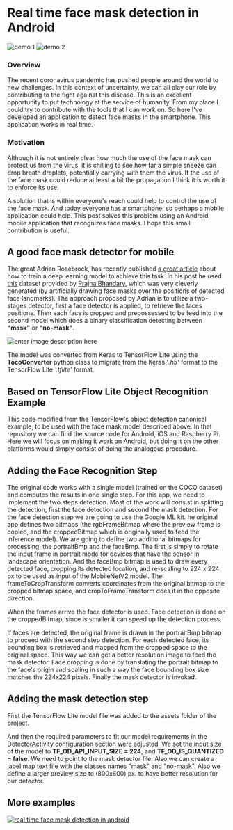 
# Real time face mask detection in Android 

![demo 1](demo/demo1.gif) ![demo 2](demo/demo2.gif) 


### Overview
The recent coronavirus pandemic has pushed people around the world to new challenges. In this context of uncertainty, we can all play our role by contributing to the fight against this disease. This is an excellent opportunity to put technology at the service of humanity. From my place I could try to contribute with the tools that I can work on. So here I've developed an application to detect face masks in the smartphone. This application works in real time.

### Motivation
Although it is not entirely clear how much the use of the face mask can protect us from the virus, it is chilling to see how far a simple sneeze can drop breath droplets, potentially carrying with them the virus. If the use of the face mask could reduce at least a bit the propagation I think it is worth it to enforce its use.

A solution that is within everyone's reach could help to control the use of the face mask. And today everyone has a smartphone, so perhaps a mobile application could help. This post solves this problem using an Android mobile application that recognizes face masks. I hope this small contribution is useful.


## A good face mask detector for mobile
The great Adrian Rosebrock, has recently published  [a great article](https://www.pyimagesearch.com/2020/05/04/covid-19-face-mask-detector-with-opencv-keras-tensorflow-and-deep-learning/) about how to train a deep learning model to achieve this task. In his post he used [this](https://github.com/prajnasb/observations) dataset provided by [Prajna Bhandary](https://www.linkedin.com/feed/update/urn:li:activity:6655711815361761280/), which was very cleverly generated (by artificially drawing face masks over the positions of detected face landmarks).
The approach proposed by Adrian is to utilize a two-stages detector, first a face detector is applied, to retrieve the faces positions. Then each face is cropped and prepossessed to be feed into the second model which does a binary classification detecting between **"mask"** or **"no-mask"**.

![enter image description here](https://miro.medium.com/max/1400/1*9zeIJ3ySJfLnCV6T0DhnUg.png)

The model was converted from Keras to TensorFlow Lite using the **TocoConverter** python class to migrate from the Keras '*.h5'* format to the TensorFlow Lite *'.tflite'* format.


## Based on TensorFlow Lite Object Recognition Example
This code modified from the TensorFlow's object detection canonical example, to be used with the face mask model described above. In that repository we can find the source code for Android, iOS and Raspberry Pi. Here we will focus on making it work on Android, but doing it on the other platforms would simply consist of doing the analogous procedure.

## Adding the Face Recognition Step
The original code works with a single model (trained on the COCO dataset) and computes the results in one single step. For this app, we need to implement the two steps detection. Most of the work will consist in splitting the detection, first the face detection and second the mask detection. For the face detection step we are going to use the Google ML kit.
he original app defines two bitmaps (the rgbFrameBitmap where the preview frame is copied, and the croppedBitmap which is originally used to feed the inference model). We are going to define two additional bitmaps for processing, the portraitBmp and the faceBmp. The first is simply to rotate the input frame in portrait mode for devices that have the sensor in landscape orientation. And the faceBmp bitmap is used to draw every detected face, cropping its detected location, and re-scaling to 224 x 224 px to be used as input of the MobileNetV2 model. The frameToCropTransform converts coordinates from the original bitmap to the cropped bitmap space, and cropToFrameTransform does it in the opposite direction.

When the frames arrive the face detector is used. Face detection is done on the croppedBitmap, since is smaller it can speed up the detection process.

If faces are detected, the original frame is drawn in the portraitBmp bitmap to proceed with the second step detection. For each detected face, its bounding box is retrieved and mapped from the cropped space to the original space. This way we can get a better resolution image to feed the mask detector. Face cropping is done by translating the portrait bitmap to the face's origin and scaling in such a way the face bounding box size matches the 224x224 pixels. Finally the mask detector is invoked.

## Adding the mask detection step
First the TensorFlow Lite model file was added to the assets folder of the project.

And then the required parameters to fit our model requirements in the DetectorActivity configuration section were adjusted. We set the input size of the model to **TF_OD_API_INPUT_SIZE = 224**, and **TF_OD_IS_QUANTIZED = false**. We need to point to the mask detector file. Also we can create a label map text file with the classes names "mask" and "no-mask". Also we define a larger preview size to (800x600) px. to have better resolution for our detector.


## More examples

[![real time face mask detection in android](http://img.youtube.com/vi/9bxqWqg1Ixo/0.jpg)](https://www.youtube.com/watch?v=wFIIoYAte-k&list=PLFfYWLUQYSbqhrJj8ogRNR8WjQizxpHyq "more examples")
